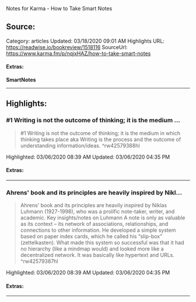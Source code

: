 Notes for Karma - How to Take Smart Notes

## Source:
Category: articles
Updated: 03/18/2020 09:01 AM
Highlights URL: https://readwise.io/bookreview/1518116
SourceUrl: https://www.karma.fm/p/nqjxHAZ/how-to-take-smart-notes


#### Extras:
**SmartNotes**



 
-----
 ## Highlights:

### #1 Writing is not the outcome of thinking; it is the medium ...
>#1 Writing is not the outcome of thinking; it is the medium in which thinking takes place
>aka Writing is the process and the outcome of understanding information/ideas. ^rw42579388hl


Highlighted: 03/06/2020 08:39 AM
Updated: 03/06/2020 04:35 PM


#### Extras:





------

### Ahrens' book and its principles are heavily inspired by Nikl...
>Ahrens' book and its principles are heavily inspired by Niklas Luhmann (1927-1998), who was a prolific note-taker, writer, and academic. Key insights/notes on Luhmann
>A note is only as valuable as its context – its network of associations, relationships, and connections to other information.
He developed a simple system based on paper index cards, which he called his “slip-box” (zettelkasten).
What made this system so successful was that it had no hierarchy (like a mindmap would) and looked more like a decentralized network. It was basically like hypertext and URLs. ^rw42579387hl


Highlighted: 03/06/2020 08:39 AM
Updated: 03/06/2020 04:35 PM


#### Extras:





------

